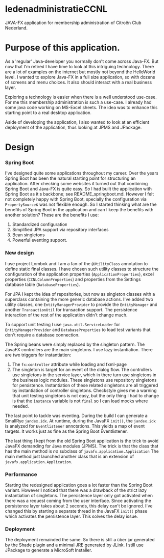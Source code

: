 # ledenadministratieCCNL
JAVA-FX application for membership administration of Citroën Club Nederland.

# Purpose of this application.
As a 'regular' Java-developer you normally don't come across Java-FX. 
But now that I'm retired I have time to look at this intriguing technology.
There are a lot of examples on the internet but mostly not beyond the HelloWorld level.
I wanted to explore Java-FX in a full size application, so with dozens of screens and menu choices. It also should interact with a real business layer.

Exploring a technology is easier when there is a well understood use-case. 
For me this membership administration is such a use-case. I already had some java code working on MS-Excel sheets.
The idea was to enhance this starting point to a real desktop application.

Aside of developing the application, I also wanted to look at an efficient deployment of the application, thus looking at JPMS and JPackage.

# Design
### Spring Boot
I've designed quite some applications throughout my career.
Over the years Spring Boot has been the natural starting point for structuring an application. After checking some websites it turned out that combining Spring Boot and Java-FX is quite easy. So I had built the application with Spring Boot as it s backbone; see README_springboot.md. 
However I felt not completely happy with Spring Boot, specially the configuration via `PropertySource`s was not flexible enough. So I started thinking what are the benefits of Spring Boot in the application and can I keep the benefits with another solution? 
These are the benefits I use:
1. Standardized configuration
2. Simplified JPA support via repository interfaces
3. Bean singletons
4. Powerful eventing support.

### New design
I use project Lombok and I am a fan of the `@UtilityClass` annotation to define static final classes. I have chosen such utility classes to structure the configuration of the application properties (`ApplicationProperties`), excel properties (`CCNLColumnProperties`) and properties from the Settings database table (`DatabaseProperties`).

For JPA I kept the idea of repositories, but now as singleton classes with a superclass containing the more generic database actions. I've added two utility classes, one `EntityManagerProvider` to provide the `EntityManager` and another `TransactionUtil` for transaction support. 
The persistence interaction of the rest of the application didn't change much.

To support unit testing I use `java.util.ServiceLoader` for `EntityManagerProvider` and `DatabaseProperties` to load test variants that don't require a database connection.

The Spring beans were simply replaced by the singleton pattern. The JavaFX controllers are the main singletons. I use lazy instantiation. There are two triggers for instantiation:
1. The `fx:controller` attribute while loading and fxml-page
2. The singleton is target for an event of the dialog flow.
The controllers use singletons in the service layer, which in there turn use singletons in the business logic modules. These singletons use repository singletons for persistence. Instantiation of these related singletons are all triggered by instantiation of controller singletons. 
Checkstyle gives me a warning that unit testing singletons is not easy, but the only thing I had to change is that the `instance` variable is not `final` so I can load mocks where needed.

The last point to tackle was eventing. 
During the build I can generate a SmallRye `jandex.idx`. At runtime, during the JavaFX `init()`, the `jandex.idx` is analyzed for `Eventlistener` annotations. This yields a map of event targets. It works just as fine as the Spring Boot Eventlistener.

The last thing I kept from the old Spring Boot application is the trick to avoid JavaFX demanding for Java modules (JPMS). The trick is that the class that has the main method is *no* subclass of `javafx.application.Application` The main method just launched another class that is an extension of `javafx.application.Application`. 

### Performance
Starting the redesigned application goes a lot faster than the Spring Boot variant. However I noticed that there was a drawback of the strict lazy instantiation of singletons. The persistence layer only got activated when there was a request coming from the user interface. Since activating the persistence layer takes about 2 seconds, this delay can't be ignored.
I've changed this by starting a separate thread in the JavaFX `init()` phase which activates the persistence layer. This solves the delay issue.

### Deployment
The deployment remainded the same. So there is still a über jar generated by the Shade plugin and a minimal JRE generated by JLink. I still use JPackage to generate a MicroSoft Installer.
